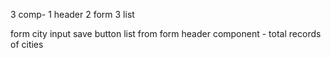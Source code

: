 3 comp- 1 header 2 form  3 list

form city input save button
list from form 
header component - total records of cities